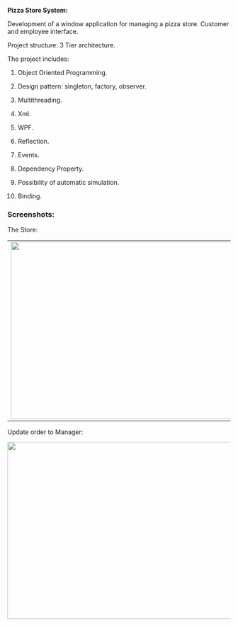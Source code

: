 **Pizza Store System:**



Development of a window application for managing a pizza store. Customer and employee interface. 



Project structure: 3 Tier architecture.


The project includes:

1.	Object Oriented Programming. 

2.	Design pattern: singleton, factory, observer.

3.	Multithreading.

4.	Xml.

5.	WPF.

6.	Reflection.

7.	Events.

8.	Dependency Property.

9.	Possibility of automatic simulation.
    
10.	Binding.

### Screenshots:

The Store:
<table><tr><td>
<img src="https://user-images.githubusercontent.com/100497249/232601198-2d421a64-6dda-4977-82f2-69d05928b3c0.png" data-canonical-src="https://user-images.githubusercontent.com/100497249/232601198-2d421a64-6dda-4977-82f2-69d05928b3c0.png" width="650" height="400" />
</td></tr></table>


Update order to Manager:

<img src="https://user-images.githubusercontent.com/100497249/232601249-45947819-ceb5-43ee-8d38-612185c132cc.png" data-canonical-src="https://user-images.githubusercontent.com/100497249/232601249-45947819-ceb5-43ee-8d38-612185c132cc.png" width="650" height="400" />

